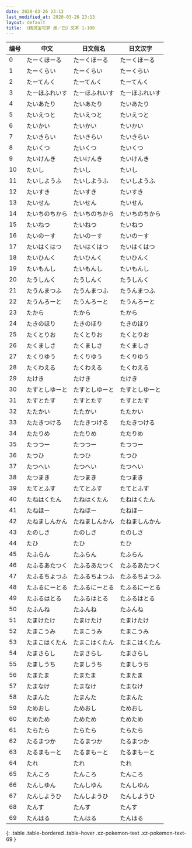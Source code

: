 ```yaml
---
date: 2020-03-26 23:13
last_modified_at: 2020-03-26 23:13
layout: default
title: 《精灵宝可梦 黑／白》文本 1-108
---
```

| 编号 | 中文 | 日文假名 | 日文汉字 |
| ---- | ---- | ---- | --- |
| 0 | たーくほーる | たーくほーる | たーくほーる |
| 1 | たーくらい | たーくらい | たーくらい |
| 2 | たーてんく | たーてんく | たーてんく |
| 3 | たーほふれいす | たーほふれいす | たーほふれいす |
| 4 | たいあたり | たいあたり | たいあたり |
| 5 | たいえつと | たいえつと | たいえつと |
| 6 | たいかい | たいかい | たいかい |
| 7 | たいきらい | たいきらい | たいきらい |
| 8 | たいくつ | たいくつ | たいくつ |
| 9 | たいけんき | たいけんき | たいけんき |
| 10 | たいし | たいし | たいし |
| 11 | たいしようふ | たいしようふ | たいしようふ |
| 12 | たいすき | たいすき | たいすき |
| 13 | たいせん | たいせん | たいせん |
| 14 | たいちのちから | たいちのちから | たいちのちから |
| 15 | たいねつ | たいねつ | たいねつ |
| 16 | たいのーす | たいのーす | たいのーす |
| 17 | たいはくはつ | たいはくはつ | たいはくはつ |
| 18 | たいひんく | たいひんく | たいひんく |
| 19 | たいもんし | たいもんし | たいもんし |
| 20 | たうしんく | たうしんく | たうしんく |
| 21 | たうんまつふ | たうんまつふ | たうんまつふ |
| 22 | たうんろーと | たうんろーと | たうんろーと |
| 23 | たから | たから | たから |
| 24 | たきのほり | たきのほり | たきのほり |
| 25 | たくとりお | たくとりお | たくとりお |
| 26 | たくましさ | たくましさ | たくましさ |
| 27 | たくりゆう | たくりゆう | たくりゆう |
| 28 | たくわえる | たくわえる | たくわえる |
| 29 | たけき | たけき | たけき |
| 30 | たすとしゆーと | たすとしゆーと | たすとしゆーと |
| 31 | たすとたす | たすとたす | たすとたす |
| 32 | たたかい | たたかい | たたかい |
| 33 | たたきつける | たたきつける | たたきつける |
| 34 | たたりめ | たたりめ | たたりめ |
| 35 | たつつー | たつつー | たつつー |
| 36 | たつひ | たつひ | たつひ |
| 37 | たつへい | たつへい | たつへい |
| 38 | たつまき | たつまき | たつまき |
| 39 | たてとふす | たてとふす | たてとふす |
| 40 | たねはくたん | たねはくたん | たねはくたん |
| 41 | たねほー | たねほー | たねほー |
| 42 | たねましんかん | たねましんかん | たねましんかん |
| 43 | たのしさ | たのしさ | たのしさ |
| 44 | たひ | たひ | たひ |
| 45 | たふらん | たふらん | たふらん |
| 46 | たふるあたつく | たふるあたつく | たふるあたつく |
| 47 | たふるちよつふ | たふるちよつふ | たふるちよつふ |
| 48 | たふるにーとる | たふるにーとる | たふるにーとる |
| 49 | たふるはとる | たふるはとる | たふるはとる |
| 50 | たふんね | たふんね | たふんね |
| 51 | たまけたけ | たまけたけ | たまけたけ |
| 52 | たまこうみ | たまこうみ | たまこうみ |
| 53 | たまこはくたん | たまこはくたん | たまこはくたん |
| 54 | たまさらし | たまさらし | たまさらし |
| 55 | たましうち | たましうち | たましうち |
| 56 | たまたま | たまたま | たまたま |
| 57 | たまなけ | たまなけ | たまなけ |
| 58 | たまんた | たまんた | たまんた |
| 59 | ためおし | ためおし | ためおし |
| 60 | ためため | ためため | ためため |
| 61 | たらたら | たらたら | たらたら |
| 62 | たるまつか | たるまつか | たるまつか |
| 63 | たるまもーと | たるまもーと | たるまもーと |
| 64 | たれ | たれ | たれ |
| 65 | たんころ | たんころ | たんころ |
| 66 | たんしゆん | たんしゆん | たんしゆん |
| 67 | たんしようひ | たんしようひ | たんしようひ |
| 68 | たんす | たんす | たんす |
| 69 | たんはる | たんはる | たんはる |
{: .table .table-bordered .table-hover .xz-pokemon-text .xz-pokemon-text-69 }